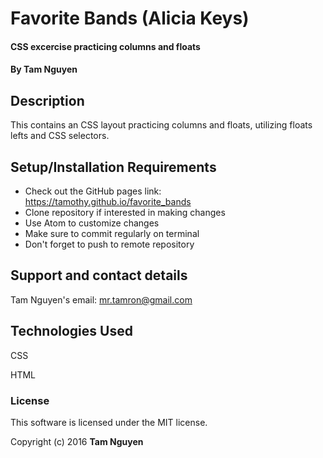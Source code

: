 # Favorite Bands (Alicia Keys)

#### CSS excercise practicing columns and floats

#### By Tam Nguyen

## Description

This contains an CSS layout practicing columns and floats, utilizing floats lefts and CSS selectors.

## Setup/Installation Requirements

* Check out the GitHub pages link: https://tamothy.github.io/favorite_bands
* Clone repository if interested in making changes
* Use Atom to customize changes
* Make sure to commit regularly on terminal
* Don't forget to push to remote repository

## Support and contact details

Tam Nguyen's email: mr.tamron@gmail.com

## Technologies Used

CSS

HTML

### License

This software is licensed under the MIT license.

Copyright (c) 2016 **Tam Nguyen**
